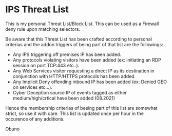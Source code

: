 # IPS Threat List

This is my personal Threat List/Block List.
This can be used as a Firewall deny rule upon matching selectors.

Be aware that this Threat List has been crafted according to personal criterias and the addon triggers of being part of that list are the followings:

- Any IPS triggering off premises IP has been added.
- Any protocols violating visitors have been added (ex: initiating an RDP session on port TCP:443 etc..).
- Any Web Services visitor requesting a direct IP as its destination in conjunction with HTTP/HTTPS protocols has been added.
- Any Implicit Deny offending inbound IP has been added (ex: Denied GEO on services etc...).
- Cyber Deception source IP of events tagged as either medium/high/crtical have been added (08.2021)

Hence the membership criterias of beeing part of this list are somewhat strict, so use it with care.
This list is updated once per hour in the occurence of any additions.

Obuno
